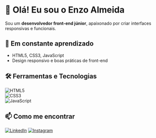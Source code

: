 # 👋 Olá! Eu sou o Enzo Almeida  

Sou um **desenvolvedor front-end júnior**, apaixonado por criar interfaces responsivas e funcionais.  

## 🌱 Em constante aprendizado  
- HTML5, CSS3, JavaScript  
- Design responsivo e boas práticas de front-end  

## 🛠️ Ferramentas e Tecnologias  
![HTML5](https://img.shields.io/badge/HTML5-E34F26?style=for-the-badge&logo=html5&logoColor=white)  
![CSS3](https://img.shields.io/badge/CSS3-1572B6?style=for-the-badge&logo=css3&logoColor=white)  
![JavaScript](https://img.shields.io/badge/JavaScript-F7DF1E?style=for-the-badge&logo=javascript&logoColor=black)  

## 📫 Como me encontrar  
[![LinkedIn](https://img.shields.io/badge/LinkedIn-blue?style=for-the-badge&logo=linkedin&logoColor=white)](https://www.linkedin.com/in/enzo-almeida-3a5bb5344)
[![Instagram](https://img.shields.io/badge/Instagram-ff007f?style=for-the-badge&logo=instagram&logoColor=white)](https://www.instagram.com/enzoalmeidda/)

